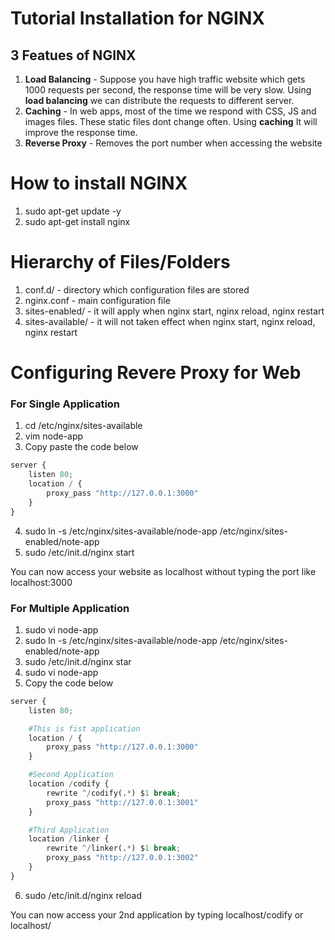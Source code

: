# Tutorial Installation for NGINX

## 3 Featues of NGINX
1. **Load Balancing** - Suppose you have high traffic website which gets 1000 requests per second, the response time will be very slow. Using **load balancing** we can distribute the requests to different server.
2. **Caching** - In web apps, most of the time we respond with CSS, JS and images files. These static files dont change often. Using **caching** It will improve the response time.
3. **Reverse Proxy** - Removes the port number when accessing the website

# How to install NGINX
1. sudo apt-get update -y
2. sudo apt-get install nginx

# Hierarchy of Files/Folders
1. conf.d/ - directory which configuration files are stored
2. nginx.conf - main configuration file
3. sites-enabled/ - it will apply when nginx start, nginx reload, nginx restart
4. sites-available/ - it will not taken effect when nginx start, nginx reload, nginx restart

# Configuring Revere Proxy for Web
### For Single Application
1. cd /etc/nginx/sites-available
2. vim node-app
3. Copy paste the code below

```python
server {
    listen 80;
    location / {
        proxy_pass "http://127.0.0.1:3000"
    }
}
```
4. sudo ln -s /etc/nginx/sites-available/node-app /etc/nginx/sites-enabled/note-app
5. sudo /etc/init.d/nginx start

You can now access your website as localhost without typing the port like localhost:3000

### For Multiple Application
1. sudo vi node-app
2. sudo ln -s /etc/nginx/sites-available/node-app /etc/nginx/sites-enabled/note-app
3. sudo /etc/init.d/nginx star
4. sudo vi node-app
5. Copy the code below
```python
server {
    listen 80;

    #This is fist application
    location / {
        proxy_pass "http://127.0.0.1:3000"
    }

    #Second Application
    location /codify {
        rewrite ^/codify(.*) $1 break;
        proxy_pass "http://127.0.0.1:3001"
    }

    #Third Application
    location /linker {
        rewrite ^/linker(.*) $1 break;
        proxy_pass "http://127.0.0.1:3002"
    }
}
```
6. sudo /etc/init.d/nginx reload

You can now access your 2nd application by typing localhost/codify or localhost/